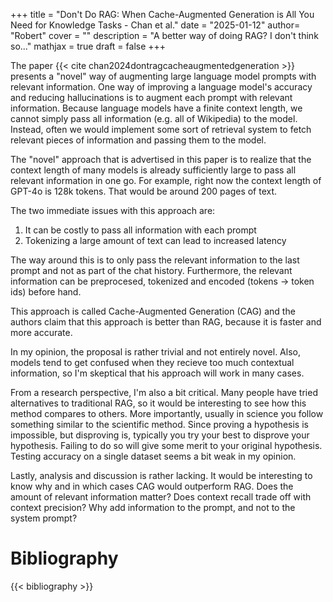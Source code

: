 +++
title = "Don't Do RAG: When Cache-Augmented Generation is All You Need for Knowledge Tasks - Chan et al."
date = "2025-01-12"
author= "Robert"
cover = ""
description = "A better way of doing RAG? I don't think so..."
mathjax = true
draft = false
+++

The paper {{< cite chan2024dontragcacheaugmentedgeneration >}} presents a "novel" way of augmenting large language model prompts with relevant information. One way of improving a language model's accuracy and reducing hallucinations is to augment each prompt with relevant information. Because language models have a finite context length, we cannot simply pass all information (e.g. all of Wikipedia) to the model. Instead, often we would implement some sort of retrieval system to fetch relevant pieces of information and passing them to the model. 

The "novel" approach that is advertised in this paper is to realize that the context length of many models is already sufficiently large to pass all relevant information in one go. For example, right now the context length of GPT-4o is 128k tokens. That would be around 200 pages of text. 

The two immediate issues with this approach are:
1. It can be costly to pass all information with each prompt
2. Tokenizing a large amount of text can lead to increased latency

The way around this is to only pass the relevant information to the last prompt and not as part of the chat history. Furthermore, the relevant information can be preprocesed, tokenized and encoded (tokens -> token ids) before hand.

This approach is called Cache-Augmented Generation (CAG) and the authors claim that this approach is better than RAG, because it is faster and more accurate. 

In my opinion, the proposal is rather trivial and not entirely novel. Also, models tend to get confused when they recieve too much contextual information, so I'm skeptical that his approach will work in many cases. 

From a research perspective, I'm also a bit critical. Many people have tried alternatives to traditional RAG, so it would be interesting to see how this method compares to others. More importantly, usually in science you follow something similar to the scientific method. Since proving a hypothesis is impossible, but disproving is, typically you try your best to disprove your hypothesis. Failing to do so will give some merit to your original hypothesis. Testing accuracy on a single dataset seems a bit weak in my opinion. 

Lastly, analysis and discussion is rather lacking. It would be interesting to know why and in which cases CAG would outperform RAG. Does the amount of relevant information matter? Does context recall trade off with context precision? Why add information to the prompt, and not to the system prompt?

# Bibliography

{{< bibliography >}}
